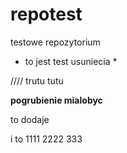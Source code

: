 # repotest
testowe repozytorium


* to jest test usuniecia *


////  trutu tutu

**pogrubienie mialobyc**

to dodaje

i to 1111 2222 333
